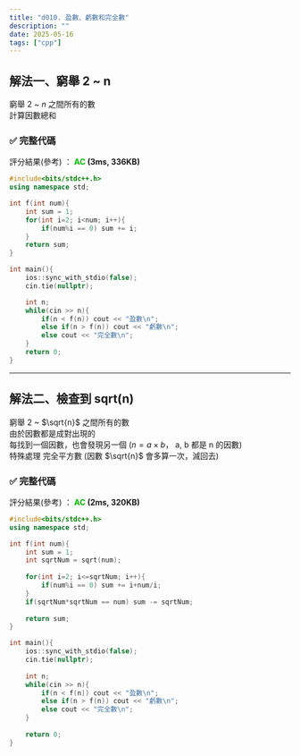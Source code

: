 ```yaml
---
title: "d010. 盈數、虧數和完全數"
description: ""
date: 2025-05-16
tags: ["cpp"]
---
```


## 解法一、窮舉 2 ~ n

窮舉 $2$ ~ $n$ 之間所有的數<br>
計算因數總和

### ✅ 完整代碼

評分結果(參考) ： **<font color="#00bb00">AC</font> (3ms, 336KB)**

```cpp
#include<bits/stdc++.h>
using namespace std;

int f(int num){
    int sum = 1;
    for(int i=2; i<num; i++){
        if(num%i == 0) sum += i;
    }
    return sum;
}

int main(){
    ios::sync_with_stdio(false);
    cin.tie(nullptr);

    int n;
    while(cin >> n){
        if(n < f(n)) cout << "盈數\n";
        else if(n > f(n)) cout << "虧數\n";
        else cout << "完全數\n";
    }
    return 0;
}
```

***

## 解法二、檢查到 sqrt(n)

窮舉 $2$ ~ $\sqrt{n}$ 之間所有的數<br>
由於因數都是成對出現的<br>
每找到一個因數，也會發現另一個 ($n = a \times b$， a, b 都是 n 的因數)<br>
特殊處理 完全平方數 (因數 $\sqrt{n}$ 會多算一次，減回去)

### ✅ 完整代碼

評分結果(參考) ： **<font color="#00bb00">AC</font> (2ms, 320KB)**

```cpp
#include<bits/stdc++.h>
using namespace std;

int f(int num){
    int sum = 1;
    int sqrtNum = sqrt(num);
    
    for(int i=2; i<=sqrtNum; i++){
        if(num%i == 0) sum += i+num/i;
    }
    if(sqrtNum*sqrtNum == num) sum -= sqrtNum;
    
    return sum;
}

int main(){
    ios::sync_with_stdio(false);
    cin.tie(nullptr);
    
    int n;
    while(cin >> n){
        if(n < f(n)) cout << "盈數\n";
        else if(n > f(n)) cout << "虧數\n";
        else cout << "完全數\n";
    }
    
    return 0;
}
```

